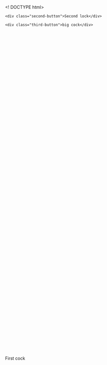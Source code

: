 <! DOCTYPE html>
<html lang="ru">
    <div class="first-button">First cock</div>

    <div class="second-button">Second lock</div>

    <div class="third-button">big cock</div>

<style>

.wraper {
position: relative;
}
    
.first-button {
 position: absolute;
 top: 1200px;
}

.second-button {

}

.third-button {
    
}
</style>
</html>
